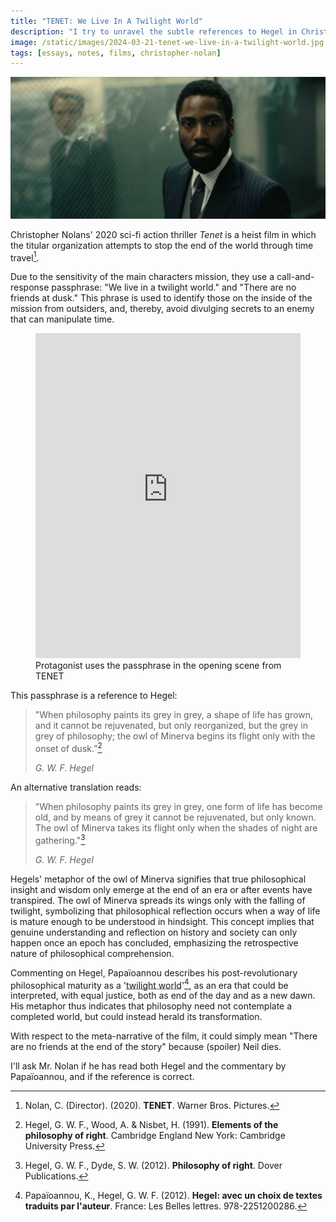 ```yaml
---
title: "TENET: We Live In A Twilight World"
description: "I try to unravel the subtle references to Hegel in Christopher Nolans' 2020 film “Tenet”"
image: /static/images/2024-03-21-tenet-we-live-in-a-twilight-world.jpg
tags: [essays, notes, films, christopher-nolan]
---
```


![Screenshot from TENET, Neil in the background behind a broken window made of reinforced glass, Protagonist in the foreground looking surprised: He discovered the Hegel references in the film!](/static/images/2024-03-21-tenet-we-live-in-a-twilight-world.jpg)

Christopher Nolans' 2020 sci-fi action thriller *Tenet* is a heist film in which the titular organization attempts to stop the end of the world through time travel[^nolan].

Due to the sensitivity of the main characters mission, they use a call-and-response passphrase:
"We live in a twilight world." and
"There are no friends at dusk."
This phrase is used to identify those on the inside of the mission from outsiders, and, thereby, avoid divulging secrets to an enemy that can manipulate time.

<figure>
  <iframe width="100%" height="520" src="https://www.youtube.com/embed/Gw9at77_j88?si=9C49Bu6StM4xLj4s&amp;start=75" title="YouTube video player" frameBorder="0" allowFullScreen></iframe>
  <figcaption>Protagonist uses the passphrase in the opening scene from TENET</figcaption>
</figure>

This passphrase is a reference to Hegel:

> "When philosophy paints its grey in grey, a shape of life has grown, and it cannot be rejuvenated, but only reorganized, but the grey in grey of philosophy; the owl of Minerva begins its flight only with the onset of dusk.”[^hegel1]
>
> <figcaption><cite>G. W. F. Hegel</cite></figcaption>

An alternative translation reads:

> "When philosophy paints its grey in grey, one form of life has become old, and by means of grey it cannot be rejuvenated, but only known. The owl of Minerva takes its flight only when the shades of night are gathering."[^hegel2]
>
> <figcaption><cite>G. W. F. Hegel</cite></figcaption>

Hegels' metaphor of the owl of Minerva signifies that true philosophical insight and wisdom only emerge at the end of an era or after events have transpired.
The owl of Minerva spreads its wings only with the falling of twilight, symbolizing that philosophical reflection occurs when a way of life is mature enough to be understood in hindsight.
This concept implies that genuine understanding and reflection on history and society can only happen once an epoch has concluded, emphasizing the retrospective nature of philosophical comprehension.

Commenting on Hegel, Papaïoannou describes his post-revolutionary philosophical maturity as a '<abbr title="Papaïoannou 2012, P. 91">twilight world</abbr>'[^papa],
as an era that could be interpreted, with equal justice, both as end of the day and as a new dawn.
His metaphor thus indicates that philosophy need not contemplate a completed world, but could instead herald its transformation.

With respect to the meta-narrative of the film, it could simply mean "There are no friends at the end of the story" because
(spoiler) <span className="spoiler">Neil dies</span>.

I'll ask Mr. Nolan if he has read both Hegel and the commentary by Papaïoannou, and if the reference is correct.

[^hegel1]: Hegel, G. W. F., Wood, A. & Nisbet, H. (1991). **Elements of the philosophy of right**. Cambridge England New York: Cambridge University Press.
[^hegel2]: Hegel, G. W. F., Dyde, S. W. (2012). **Philosophy of right**. Dover Publications.
[^nolan]: Nolan, C. (Director). (2020). **TENET**. Warner Bros. Pictures.
[^papa]: Papaïoannou, K., Hegel, G. W. F. (2012). **Hegel: avec un choix de textes traduits par l'auteur**. France: Les Belles lettres. 978-2251200286.
